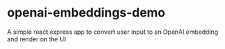# openai-embeddings-demo
A simple react express app to convert user input to an OpenAI embedding and render on the UI

